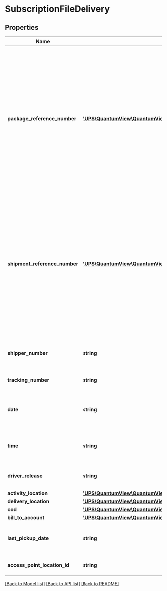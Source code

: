 # SubscriptionFileDelivery

## Properties
Name | Type | Description | Notes
------------ | ------------- | ------------- | -------------
**package_reference_number** | [**\UPS\QuantumView\QuantumView\DeliveryPackageReferenceNumber[]**](DeliveryPackageReferenceNumber.md) | Package-level reference number.  **NOTE:** For versions &gt;&#x3D; v2, this element will always be returned as an array. For requests using version &#x3D; v1, this element will be returned as an array if there is more than one object and a single object if there is only 1. | [optional] 
**shipment_reference_number** | [**\UPS\QuantumView\QuantumView\DeliveryShipmentReferenceNumber[]**](DeliveryShipmentReferenceNumber.md) | Container tag for shipment reference number.  **NOTE:** For versions &gt;&#x3D; v2, this element will always be returned as an array. For requests using version &#x3D; v1, this element will be returned as an array if there is more than one object and a single object if there is only 1. | [optional] 
**shipper_number** | **string** | Shipper&#x27;s six digit alphanumeric account number. | 
**tracking_number** | **string** | Package&#x27;s 1Z tracking number. | 
**date** | **string** | Date that the package is delivered. Date format is YYYYMMDD. | 
**time** | **string** | Time that the package is delivered. Time format is HHMMSS | 
**driver_release** | **string** | Information about driver release note / signature. | [optional] 
**activity_location** | [**\UPS\QuantumView\QuantumView\DeliveryActivityLocation**](DeliveryActivityLocation.md) |  | [optional] 
**delivery_location** | [**\UPS\QuantumView\QuantumView\DeliveryDeliveryLocation**](DeliveryDeliveryLocation.md) |  | [optional] 
**cod** | [**\UPS\QuantumView\QuantumView\DeliveryCOD**](DeliveryCOD.md) |  | [optional] 
**bill_to_account** | [**\UPS\QuantumView\QuantumView\DeliveryBillToAccount**](DeliveryBillToAccount.md) |  | [optional] 
**last_pickup_date** | **string** | Last pickup by Date from the UPS Access Point Location. | [optional] 
**access_point_location_id** | **string** | UPS Access Point Location ID. | [optional] 

[[Back to Model list]](../../README.md#documentation-for-models) [[Back to API list]](../../README.md#documentation-for-api-endpoints) [[Back to README]](../../README.md)

